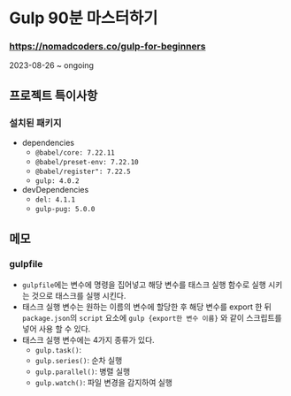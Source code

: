 # Gulp 90분 마스터하기
### https://nomadcoders.co/gulp-for-beginners

2023-08-26 ~ ongoing

## 프로젝트 특이사항
### 설치된 패키지
* dependencies
    + `@babel/core: 7.22.11`
    + `@babel/preset-env: 7.22.10`
    + `@babel/register": 7.22.5`
    + `gulp: 4.0.2`
* devDependencies
    + `del: 4.1.1`
    + `gulp-pug: 5.0.0`

## 메모
### gulpfile
* `gulpfile`에는 변수에 명령을 집어넣고 해당 변수를 태스크 실행 함수로 실행 시키는 것으로 태스크를 실행 시킨다.
* 태스크 실행 변수는 원하는 이름의 변수에 할당한 후 해당 변수를 export 한 뒤 `package.json`의 `script` 요소에 `gulp {export한 변수 이름}` 와 같이 스크립트를 넣어 사용 할 수 있다.
* 태스크 실행 변수에는 4가지 종류가 있다.
    + `gulp.task()`: 
    + `gulp.series()`: 순차 실행
    + `gulp.parallel()`: 병렬 실행
    + `gulp.watch()`: 파일 변경을 감지하여 실행